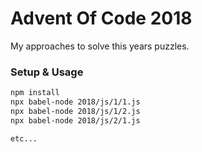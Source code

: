 # Advent Of Code 2018
My approaches to solve this years puzzles.

### Setup & Usage
```sh
npm install
npx babel-node 2018/js/1/1.js
npx babel-node 2018/js/1/2.js
npx babel-node 2018/js/2/1.js

etc...
```

